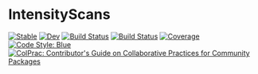 # IntensityScans

[![Stable](https://img.shields.io/badge/docs-stable-blue.svg)](https://mofii.github.io/IntensityScans.jl/stable)
[![Dev](https://img.shields.io/badge/docs-dev-blue.svg)](https://mofii.github.io/IntensityScans.jl/dev)
[![Build Status](https://github.com/mofii/IntensityScans.jl/workflows/CI/badge.svg)](https://github.com/mofii/IntensityScans.jl/actions)
[![Build Status](https://travis-ci.com/mofii/IntensityScans.jl.svg?branch=master)](https://travis-ci.com/mofii/IntensityScans.jl)
[![Coverage](https://codecov.io/gh/mofii/IntensityScans.jl/branch/master/graph/badge.svg)](https://codecov.io/gh/mofii/IntensityScans.jl)
[![Code Style: Blue](https://img.shields.io/badge/code%20style-blue-4495d1.svg)](https://github.com/invenia/BlueStyle)
[![ColPrac: Contributor's Guide on Collaborative Practices for Community Packages](https://img.shields.io/badge/ColPrac-Contributor's%20Guide-blueviolet)](https://github.com/SciML/ColPrac)
